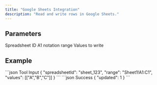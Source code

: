 ```yaml
---
title: "Google Sheets Integration"
description: "Read and write rows in Google Sheets."
---
```


## Parameters

<ParamField body="spreadsheetId" type="string" required>Spreadsheet ID</ParamField>
<ParamField body="range" type="string" required>A1 notation range</ParamField>
<ParamField body="values" type="array">Values to write</ParamField>

## Example

<RequestExample>
```json Tool Input
{
  "spreadsheetId": "sheet_123",
  "range": "Sheet1!A1:C1",
  "values": [["A","B","C"]]
}
```
</RequestExample>

<ResponseExample>
```json Success
{ "updated": 1 }
```
</ResponseExample>
